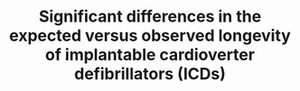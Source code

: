 ---
layout: page
header: no
#
# Content
#
subheadline: "Recent Publication"
title: "Significant differences in the expected versus observed longevity of implantable cardioverter defibrillators (ICDs)
"
teaser: "Significant differences in the expected versus observed longevity of implantable cardioverter defibrillators (ICDs)
"
categories: [Publications]
tags: [Cardiology]
---